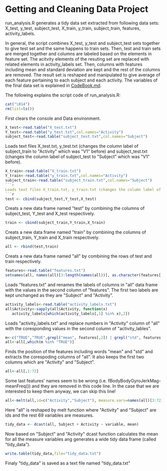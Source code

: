 Getting and Cleaning Data Project
===================
run_analysis.R generates a tidy data set extracted from following data sets:
X_test,
y_test,
subject_test,
X_train,
y_train,
subject_train,
features,
activity_labels.

In general, the script combines X_test, y_test and subject_test sets together to give test set and the same happens to train sets. Then, test and train sets are merged together and columns are labeled based on the elements in feature set. The acitvity elements of the resuting set are replaced with related elements in activity_labels set. Then, columns with features including mean and standard deviation are kept and the rest of the columns are removed. The result set is reshaped and manipulated to give average of each feature pertaining to each subject and each activity. The variables of the final data set is explained in [CodeBook.md](CodeBook.md).

The following explains the script code of run_analysis.R:

```r
cat("\014")
rm(list=ls())
```
First clears the console and Data environment.
```r
X_test<-read.table("X_test.txt")
Y_test<-read.table("y_test.txt",col.names="Activity")
subject_test<-read.table("subject_test.txt",col.names="Subject")
```
Loads text files X_test.txt, y_test.txt (changes the column label of subject_train to "Activity" which was "V1" before) and subject_test.txt (changes the column label of subject_test to "Subject" which was "V1" before).
```r
X_train<-read.table("X_train.txt")
Y_train<-read.table("y_train.txt",col.names="Activity")
subject_train<-read.table("subject_train.txt",col.names="Subject")
```r
Loads text files X_train.txt, y_train.txt (changes the column label of subject_train to "Activity" which was "V1" before) and subject_train.txt (changes the column label of subject_train to "Subject" which was "V1" before).
```r
test <- cbind(subject_test,Y_test,X_test)
```
Creats a new data frame named "test" by combining the columns of subject_test, Y_test and X_test respectively.
```r
train <- cbind(subject_train,Y_train,X_train)
```
Creats a new data frame named "train" by combining the columns of subject_train, Y_train and X_train respectively.

```r
all <- rbind(test,train)
```
Creats a new data frame named "all" by combining the rows of test and train respectively.
```r
features<-read.table("features.txt")
setnames(all, names(all)[3:length(names(all))], as.character(features[,2]))
```
Loads "features.txt" and renames the labels of columns in "all" data frame with the values in the second column of "features". The first two labels are kept unchanged as they are "Subject" and "Activity".
```r
activity_labels<-read.table("activity_labels.txt")
all$Activity<-sapply(all$Activity, function(x)
   activity_labels[which(activity_labels[,1] %in% x),2])
```
Loads "activity_labels.txt" and replace numbers in "Activity" column of "all" with the coresponding values in the second column of "activity_lables".
```r
m<-c("TRUE","TRUE",grepl("mean", features[,2]) | grepl("std", features[,2]))
all<-all[,which(m %in% "TRUE")]
```
Finds the position of the features including words "mean" and "std" and extracts the corespoding columns of "all". It also keeps the first two columns which are "Activity" and "Subject".
```r
all<-all[,1:72]
```
Some last features' names seem to be wrong (i.e. fBodyBodyGyroJerkMag-meanFreq()) and they are removed in this code line. In the case that we are interested to keep them anyway, we can skip this line!
```r
all<-melt(all,id=c("Activity","Subject"), measure.vars=names(all)[3:72])
```
Here "all" is reshaped by melt function where "Activity" and "Subject" are ids and the rest 69 variables are measures.
```r
tidy_data <- dcast(all, Subject + Activity ~ variable, mean)
```
Now based on "Subject" and "Activity" dcast function calculates the mean for all the measure variables ang generates a wide tidy data frame (called "tidy_data").
```r
write.table(tidy_data,file="tidy_data.txt")
```
Finaly "tidy_data" is saved as a text file named "tidy_data.txt"
